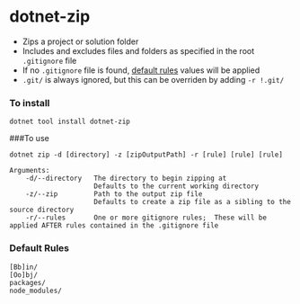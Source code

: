 ﻿# dotnet-zip

* Zips a project or solution folder
* Includes and excludes files and folders as specified in the root ```.gitignore``` file
* If no ```.gitignore``` file is found, [default rules](#default-rules) values will be applied
* ```.git/``` is always ignored, but this can be overriden by adding ```-r !.git/```

### To install
```
dotnet tool install dotnet-zip
```

###To use
```
dotnet zip -d [directory] -z [zipOutputPath] -r [rule] [rule] [rule]

Arguments:
    -d/--directory   The directory to begin zipping at
                     Defaults to the current working directory
    -z/--zip         Path to the output zip file
                     Defaults to create a zip file as a sibling to the source directory
    -r/--rules       One or more gitignore rules;  These will be applied AFTER rules contained in the .gitignore file
```

### Default Rules
```
[Bb]in/
[Oo]bj/
packages/
node_modules/
```